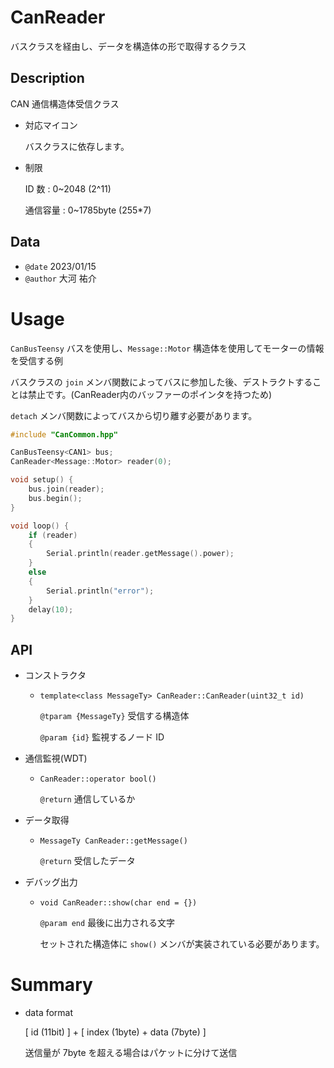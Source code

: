 # CanReader

バスクラスを経由し、データを構造体の形で取得するクラス

## Description

CAN 通信構造体受信クラス

-   対応マイコン

    バスクラスに依存します。

-   制限

    ID 数 : 0~2048 (2^11)

    通信容量 : 0~1785byte (255\*7)

## Data

-   `@date` 2023/01/15
-   `@author` 大河 祐介

# Usage

`CanBusTeensy` バスを使用し、`Message::Motor` 構造体を使用してモーターの情報を受信する例

バスクラスの `join` メンバ関数によってバスに参加した後、デストラクトすることは禁止です。(CanReader内のバッファーのポインタを持つため)

`detach` メンバ関数によってバスから切り離す必要があります。

```cpp
#include "CanCommon.hpp"

CanBusTeensy<CAN1> bus;
CanReader<Message::Motor> reader(0);

void setup() {
    bus.join(reader);
	bus.begin();
}

void loop() {
	if (reader)
	{
		Serial.println(reader.getMessage().power);
	}
	else
	{
		Serial.println("error");
	}
	delay(10);
}
```

## API

-   コンストラクタ

    -   `template<class MessageTy> CanReader::CanReader(uint32_t id)`

        `@tparam {MessageTy}` 受信する構造体

        `@param {id}` 監視するノード ID

-   通信監視(WDT)

    -   `CanReader::operator bool()`

        `@return` 通信しているか

-   データ取得

    -   `MessageTy CanReader::getMessage()`

        `@return` 受信したデータ

-   デバッグ出力

    -   `void CanReader::show(char end = {})`

        `@param end` 最後に出力される文字

        セットされた構造体に `show()` メンバが実装されている必要があります。

# Summary

-   data format

	[ id (11bit) ] + [ index (1byte) + data (7byte) ]

	送信量が 7byte を超える場合はパケットに分けて送信
